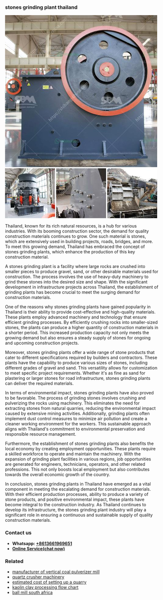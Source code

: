 <h3>stones grinding plant thailand</h3><img src='1706773755.jpg' alt=''><p>Thailand, known for its rich natural resources, is a hub for various industries. With its booming construction sector, the demand for quality construction materials continues to grow. One such material is stones, which are extensively used in building projects, roads, bridges, and more. To meet this growing demand, Thailand has embraced the concept of stones grinding plants, which enhance the production of this key construction material.</p><p>A stones grinding plant is a facility where large rocks are crushed into smaller pieces to produce gravel, sand, or other desirable materials used for construction. The process involves the use of heavy-duty machinery to grind these stones into the desired size and shape. With the significant development in infrastructure projects across Thailand, the establishment of grinding plants has become crucial to meet the surging demand for construction materials.</p><p>One of the reasons why stones grinding plants have gained popularity in Thailand is their ability to provide cost-effective and high-quality materials. These plants employ advanced machinery and technology that ensure efficient grinding processes. By efficiently crushing rocks into smaller-sized stones, the plants can produce a higher quantity of construction materials in a shorter period. This increased production capacity not only meets the growing demand but also ensures a steady supply of stones for ongoing and upcoming construction projects.</p><p>Moreover, stones grinding plants offer a wide range of stone products that cater to different specifications required by builders and contractors. These plants have the capability to produce various sizes of stones, including different grades of gravel and sand. This versatility allows for customization to meet specific project requirements. Whether it's as fine as sand for plastering or larger stones for road infrastructure, stones grinding plants can deliver the required materials.</p><p>In terms of environmental impact, stones grinding plants have also proved to be favorable. The process of grinding stones involves crushing and pulverizing the rocks using machinery. This eliminates the need for extracting stones from natural quarries, reducing the environmental impact caused by extensive mining activities. Additionally, grinding plants often implement dust control measures to minimize air pollution and create a cleaner working environment for the workers. This sustainable approach aligns with Thailand's commitment to environmental preservation and responsible resource management.</p><p>Furthermore, the establishment of stones grinding plants also benefits the local economy by creating employment opportunities. These plants require a skilled workforce to operate and maintain the machinery. With the expansion of grinding plant facilities in various regions, job opportunities are generated for engineers, technicians, operators, and other related professions. This not only boosts local employment but also contributes towards the overall economic growth of the country.</p><p>In conclusion, stones grinding plants in Thailand have emerged as a vital component in meeting the escalating demand for construction materials. With their efficient production processes, ability to produce a variety of stone products, and positive environmental impact, these plants have become integral to the construction industry. As Thailand continues to develop its infrastructure, the stones grinding plant industry will play a significant role in ensuring a continuous and sustainable supply of quality construction materials.</p><h3>Contact us</h3><ul><li><strong>Whatsapp:&nbsp;<a href="https://wa.me/8613661969651">+8613661969651</a></strong></li><li><a href="https://swt.shibang-china.com/?git&amp;zhl&amp;stones grinding plant thailand"><strong>Online Service(chat now)</strong></a></li></ul><h3>Related</h3><ul><li><a href='manufacturer of vertical coal pulverizer mill.md'>manufacturer of vertical coal pulverizer mill</a></li><li><a href='quartz crusher machinery.md'>quartz crusher machinery</a></li><li><a href='estimated cost of setting up a quarry.md'>estimated cost of setting up a quarry</a></li><li><a href='kaolin clay processing flow chart.md'>kaolin clay processing flow chart</a></li><li><a href='ball mill south africa.md'>ball mill south africa</a></li></ul>